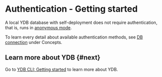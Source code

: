 # Authentication - Getting started

A local YDB database with self-deployment does not require authentication, that is, runs in [anonymous mode](../../concepts/auth.md).

To learn every detail about available authentication methods, see [DB connection](../../concepts/connect.md) under Concepts.

## Learn more about YDB {#next}

Go to [YDB CLI: Getting started](../cli.md) to learn more about YDB.

